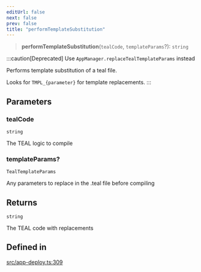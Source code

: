```yaml
---
editUrl: false
next: false
prev: false
title: "performTemplateSubstitution"
---
```


> **performTemplateSubstitution**(`tealCode`, `templateParams`?): `string`

:::caution[Deprecated]
Use `AppManager.replaceTealTemplateParams` instead

Performs template substitution of a teal file.

Looks for `TMPL_{parameter}` for template replacements.
:::

## Parameters

### tealCode

`string`

The TEAL logic to compile

### templateParams?

`TealTemplateParams`

Any parameters to replace in the .teal file before compiling

## Returns

`string`

The TEAL code with replacements

## Defined in

[src/app-deploy.ts:309](https://github.com/algorandfoundation/algokit-utils-ts/blob/e57e96ab17213653e656688e8d7251c0107554cf/src/app-deploy.ts#L309)
